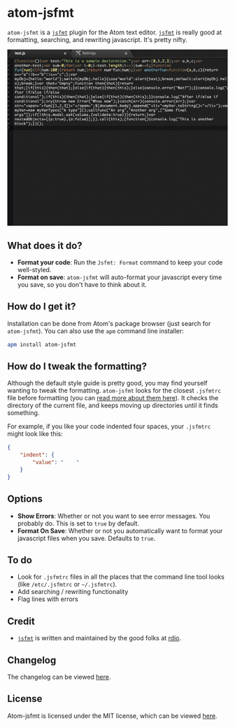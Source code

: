 atom-jsfmt
==========

`atom-jsfmt` is a [`jsfmt`][jsfmt] plugin for the Atom text editor. [`jsfmt`][jsfmt] is really good at formatting, searching, and rewriting javascript. It's pretty nifty.  

![atom-jsfmt in action](demo.gif)


What does it do?
----------------

 - **Format your code**: Run the `Jsfmt: Format` command to keep your code well-styled.
 - **Format on save**: `atom-jsfmt` will auto-format your javascript every time you save, so you don't have to think about it.


How do I get it?
----------------

Installation can be done from Atom's package browser (just search for `atom-jsfmt`). You can also use the `apm` command line installer:

```bash
apm install atom-jsfmt
```


How do I tweak the formatting?
------------------------------

Although the default style guide is pretty good, you may find yourself wanting to tweak the formatting.
`atom-jsfmt` looks for the closest `.jsfmtrc` file before formatting (you can [read more about them
here](https://github.com/rdio/jsfmt#jsfmtrc)). It checks the directory of the current file,
and keeps moving up directories until it finds something.

For example, if you like your code indented four spaces, your `.jsfmtrc` might look like this:

```json
{
    "indent": {
        "value": "    "
    }
}
```

Options
-------

 - **Show Errors**: Whether or not you want to see error messages. You probably do.
   This is set to `true` by default.
 - **Format On Save**: Whether or not you automatically want to format your javascript
   files when you save. Defaults to `true`.



To do
-----

 - Look for `.jsfmtrc` files in all the places that the command line tool looks (like `/etc/.jsfmtrc` or `~/.jsfmtrc`).
 - Add searching / rewriting functionality
 - Flag lines with errors


Credit
------

 - [`jsfmt`][jsfmt] is written and maintained by the good folks at [rdio][rdio].


Changelog
---------
The changelog can be viewed [here][changelog].


License
-------
Atom-jsfmt is licensed under the MIT license, which can be viewed [here][license].


[jsfmt]:http://rdio.github.io/jsfmt/
[rdio]:https://github.com/rdio
[changelog]:./CHANGELOG.md
[license]:./LICENSE.md
[env]:http://discuss.atom.io/t/atom-command-doesnt-pass-environment-variables-to-atom/1596
